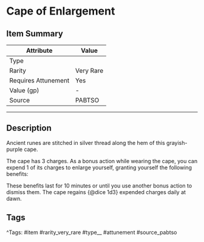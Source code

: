 # Cape of Enlargement

## Item Summary

| Attribute            | Value                        |
|----------------------|------------------------------|
| Type                 |   |
| Rarity               | Very Rare             |
| Requires Attunement  | Yes                |
| Value (gp)           | -    |
| Source               | PABTSO |

---

## Description

Ancient runes are stitched in silver thread along the hem of this grayish-purple cape.

The cape has 3 charges. As a bonus action while wearing the cape, you can expend 1 of its charges to enlarge yourself, granting yourself the following benefits:

These benefits last for 10 minutes or until you use another bonus action to dismiss them. The cape regains {@dice 1d3} expended charges daily at dawn.

## Tags

^Tags: #item #rarity_very_rare #type__ #attunement #source_pabtso